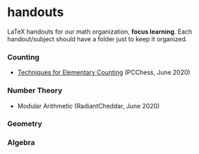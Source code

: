 # handouts
LaTeX handouts for our math organization, **focus learning**.
Each handout/subject should have a folder just to keep it organized.  

### Counting

- [Techniques for Elementary Counting](https://github.com/focus-learning/handouts/blob/master/counting/Counting_Handout.pdf) (PCChess, June 2020)

### Number Theory

- Modular Arithmetic (RadiantCheddar, June 2020)

### Geometry

### Algebra
